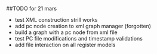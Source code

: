 ##TODO for 21 mars

+ test XML construction strill works
+ add pc node creation to xml graph manager (forgotten)
+ build a graph with a pc node from xml file
+ test PC file modifications and timestamp validations
+ add file interaction on all register models
